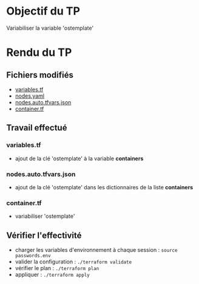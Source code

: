 # Objectif du TP
Variabiliser la variable 'ostemplate'

# Rendu du TP
## Fichiers modifiés
- [variables.tf](./fichiers/variables.tf)
- [nodes.yaml](./fichiers/nodes.yaml)
- [nodes.auto.tfvars.json](./fichiers/nodes.auto.tfvars.json)
- [container.tf](./fichiers/container.tf)


## Travail effectué

### variables.tf
- ajout de la clé 'ostemplate' à la variable **containers**

### nodes.auto.tfvars.json
- ajout de la clé 'ostemplate' dans les dictionnaires de la liste **containers**

### container.tf
- variabiliser 'ostemplate'

## Vérifier l'effectivité
- charger les variables d'environnement à chaque session : `source passwords.env`
- valider la configuration : `./terraform validate`
- vérifier le plan : `./terraform plan`
- appliquer : `./terraform apply`
